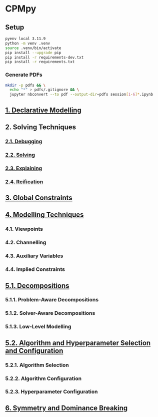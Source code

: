 # CPMpy

## Setup

```bash
pyenv local 3.11.9
python -m venv .venv
source .venv/bin/activate
pip install --upgrade pip
pip install -r requirements-dev.txt
pip install -r requirements.txt
```

### Generate PDFs

```bash
mkdir -p pdfs && \
  echo "*" > pdfs/.gitignore && \
  jupyter nbconvert --to pdf --output-dir=pdfs session[1-6]*.ipynb
```

## [1. Declarative Modelling](./session1-modelling.ipynb)

## 2. Solving Techniques

### [2.1. Debugging](./session2_a-debugging.ipynb)

### [2.2. Solving](./session2_b-solving.ipynb)

### [2.3. Explaining](./session2_c-explaining.ipynb)

### [2.4. Reification](./session2_d-reification.ipynb)

## [3. Global Constraints](./session3-global_constraints.ipynb)

## [4. Modelling Techniques](./session4-viewpoints-channelling-auxiliary_variables-implied_constraints.ipynb)

### 4.1. Viewpoints

### 4.2. Channelling

### 4.3. Auxiliary Variables

### 4.4. Implied Constraints

## [5.1. Decompositions](./session5_a-decompositions-problem_aware-solver_aware.ipynb)

### 5.1.1. Problem-Aware Decompositions

### 5.1.2. Solver-Aware Decompositions

### 5.1.3. Low-Level Modelling

## [5.2. Algorithm and Hyperparameter Selection and Configuration](./session5_b-algorithm_selection-algorithm_configuration-hyperparameter_configuration.ipynb)

### 5.2.1. Algorithm Selection

### 5.2.2. Algorithm Configuration

### 5.2.3. Hyperparameter Configuration

## [6. Symmetry and Dominance Breaking](./session6-symmetry-dominance_breaking.ipynb)
